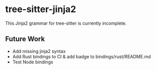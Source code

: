 # tree-sitter-jinja2
This Jinja2 grammar for tree-sitter is currently incomplete.

## Future Work
- Add missing jinja2 syntax
- Add Rust bindings to CI & add badge to bindings/rust/README.md
- Test Node bindings
